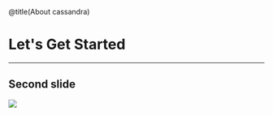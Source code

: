 @title(About cassandra)

# Let's Get Started

---

## Second slide

![](https://en.wikipedia.org/wiki/Apache_Cassandra#/media/File:Cassandra_logo.svg)
